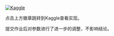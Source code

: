 [![Kaggle](https://kaggle.com/static/images/open-in-kaggle.svg)](https://www.kaggle.com/aristolochic/learning-rate)

点击上方徽章跳转到Kaggle查看实现。

提交作业后对参数进行了进一步的调整，不影响结论。
